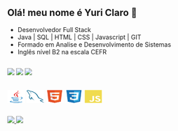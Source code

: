 <h2>Olá! meu nome é Yuri Claro 👋</h2>

- Desenvolvedor Full Stack
- Java | SQL | HTML | CSS | Javascript | GIT
- Formado em Analise e Desenvolvimento de Sistemas
- Inglês nível B2 na escala CEFR

<h2></h2>

<a href="https://www.linkedin.com/in/yuri-claro-398095157/" target="_blank"><img src="https://img.shields.io/badge/-LinkedIn-%230077B5?style=for-the-badge&logo=linkedin&logoColor=white" target="_blank"></a>
<a href = "mailto:yuri.claro99@gmail.com"><img src="https://img.shields.io/badge/Gmail-D14836?style=for-the-badge&logo=gmail&logoColor=white" target="_blank"></a>
<a href = "mailto:yuri.claro@outlook.com"><img src="https://img.shields.io/badge/Microsoft_Outlook-0078D4?style=for-the-badge&logo=microsoft-outlook&logoColor=white" target="_blank"></a>

<div style="display: inline_block"><br>
  <img align="center" alt="JAVA" height="30" width="40" src="https://raw.githubusercontent.com/devicons/devicon/master/icons/java/java-original.svg">
  <img align="center" alt="SQL" height="30" width="40" src="https://raw.githubusercontent.com/devicons/devicon/master/icons/mysql/mysql-original.svg">
  <img align="center" alt="HTML" height="30" width="40" src="https://raw.githubusercontent.com/devicons/devicon/master/icons/html5/html5-original.svg">
  <img align="center" alt="CSS" height="30" width="40" src="https://raw.githubusercontent.com/devicons/devicon/master/icons/css3/css3-original.svg">
  <img align="center" alt="JS" height="30" width="40" src="https://raw.githubusercontent.com/devicons/devicon/master/icons/javascript/javascript-plain.svg">
</div>

<h2></h2>

<div>
  <a href="[https://github.com/YuriClaro](https://github.com/YuriClaro)"> 
  <img height="170em" src="https://github-readme-stats.vercel.app/api?username=YuriClaro&show_icons=true&theme=tokyonight&include_all_commits=true&count_private=true"/>
  <img height="170em" src="https://github-readme-stats.vercel.app/api/top-langs/?username=YuriClaro&layout=compact&langs_count=16&theme=tokyonight"/>
</div>
